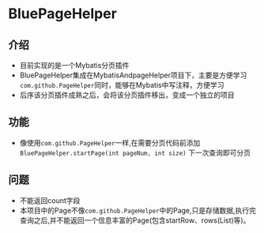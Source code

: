 # BluePageHelper
## 介绍
+ 目前实现的是一个Mybatis分页插件
+ BluePageHelper集成在MybatisAndpageHelper项目下，主要是方便学习`com.github.PageHelper`同时，能够在Mybatis中写注释，方便学习
+ 后序该分页插件成熟之后，会将该分页插件移出，变成一个独立的项目
## 功能
+ 像使用`com.github.PageHelper`一样,在需要分页代码前添加`BluePageHelper.startPage(int pageNum, int size)` 下一次查询即可分页
## 问题
+ 不能返回count字段
+ 本项目中的Page不像`com.github.PageHelper`中的Page,只是存储数据,执行完查询之后,并不能返回一个信息丰富的Page(包含startRow、rows(List)等)。
